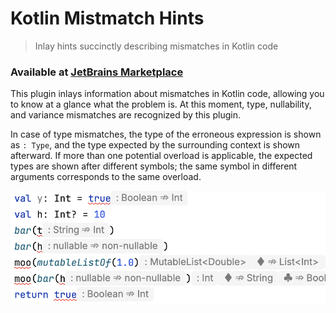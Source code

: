 # Kotlin Mistmatch Hints

> Inlay hints succinctly describing mismatches in Kotlin code

### Available at [JetBrains Marketplace](https://plugins.jetbrains.com/plugin/26892-kotlin-mismatch-hints)

This plugin inlays information about mismatches in Kotlin code,
allowing you to know at a glance what the problem is.
At this moment, type, nullability, and variance mismatches
are recognized by this plugin.

In case of type mismatches, the type of the erroneous expression
is shown as `: Type`, and the type expected by the surrounding
context is shown afterward. If more than one potential overload
is applicable, the expected types are shown after different symbols;
the same symbol in different arguments corresponds to the same
overload.

![Example code](images/example.png)